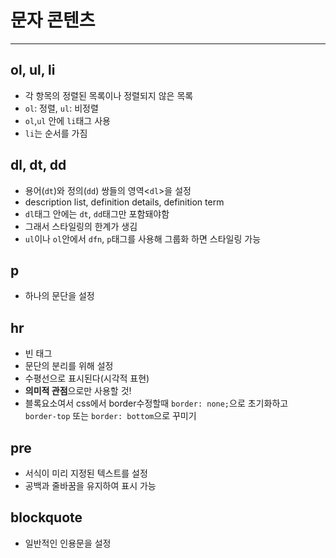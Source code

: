 # 문자 콘텐츠
---

## ol, ul, li
* 각 항목의 정렬된 목록이나 정렬되지 않은 목록
* `ol`: 정렬, `ul`: 비정렬
* `ol`,`ul` 안에 `li`태그 사용
* `li`는 순서를 가짐

## dl, dt, dd
* 용어(`dt`)와 정의(`dd`) 쌍들의 영역<`dl`>을 설정
* description list, definition details, definition term
* `dl`태그 안에는 `dt`, `dd`태그만 포함돼야함
* 그래서 스타일링의 한계가 생김
* `ul`이나 `ol`안에서 `dfn`, `p`태그를 사용해 그룹화 하면 스타일링 가능

## p
* 하나의 문단을 설정

## hr
* 빈 태그
* 문단의 분리를 위해 설정
* 수평선으로 표시된다(시각적 표현)
* <strong>의미적 관점</strong>으로만 사용할 것!
* 블록요소여서 css에서 border수정할때 `border: none;`으로 초기화하고 <br /> `border-top` 또는 `border: bottom`으로 꾸미기

## pre
* 서식이 미리 지정된 텍스트를 설정
* 공백과 줄바꿈을 유지하여 표시 가능

## blockquote
* 일반적인 인용문을 설정
